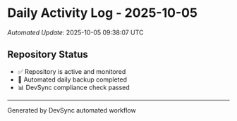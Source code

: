 # Daily Activity Log - 2025-10-05

*Automated Update:* 2025-10-05 09:38:07 UTC

## Repository Status
- ✅ Repository is active and monitored
- 🔄 Automated daily backup completed
- 📊 DevSync compliance check passed

---
Generated by DevSync automated workflow
